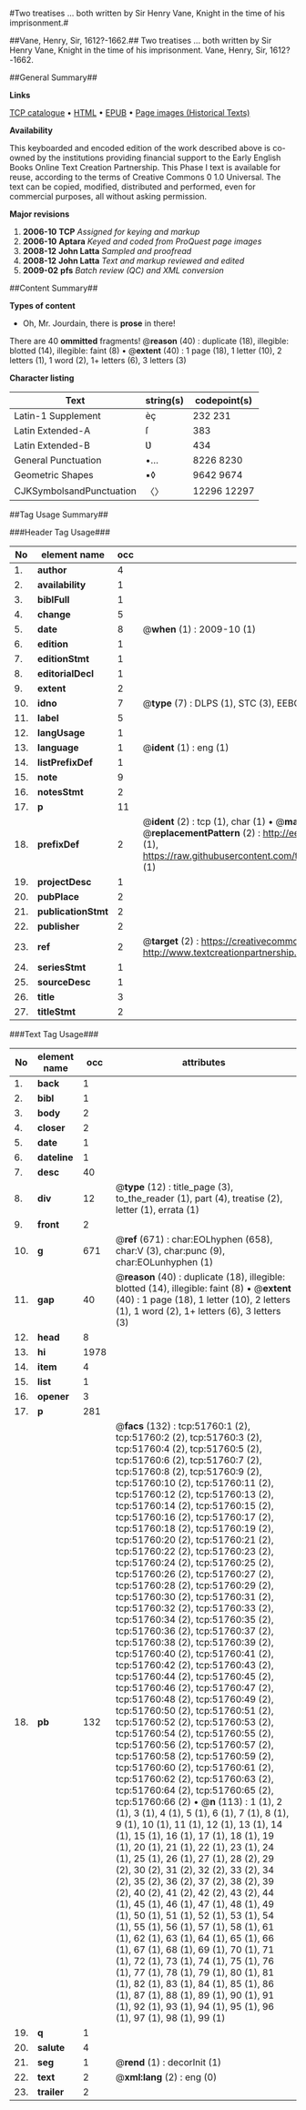 #Two treatises ... both written by Sir Henry Vane, Knight in the time of his imprisonment.#

##Vane, Henry, Sir, 1612?-1662.##
Two treatises ... both written by Sir Henry Vane, Knight in the time of his imprisonment.
Vane, Henry, Sir, 1612?-1662.

##General Summary##

**Links**

[TCP catalogue](http://www.ota.ox.ac.uk/tcp/)  • 
[HTML](http://tei.it.ox.ac.uk/tcp/Texts-HTML/free/A65/A65195.html)  • 
[EPUB](http://tei.it.ox.ac.uk/tcp/Texts-EPUB/free/A65/A65195.epub) • 
[Page images (Historical Texts)](https://data.historicaltexts.jisc.ac.uk/view?pubId=eebo-11967333e&pageId=eebo-11967333e-51760-1)

**Availability**

This keyboarded and encoded edition of the
	       work described above is co-owned by the institutions
	       providing financial support to the Early English Books
	       Online Text Creation Partnership. This Phase I text is
	       available for reuse, according to the terms of Creative
	       Commons 0 1.0 Universal. The text can be copied,
	       modified, distributed and performed, even for
	       commercial purposes, all without asking permission.

**Major revisions**

1. __2006-10__ __TCP__ *Assigned for keying and markup*
1. __2006-10__ __Aptara__ *Keyed and coded from ProQuest page images*
1. __2008-12__ __John Latta__ *Sampled and proofread*
1. __2008-12__ __John Latta__ *Text and markup reviewed and edited*
1. __2009-02__ __pfs__ *Batch review (QC) and XML conversion*

##Content Summary##

**Types of content**

  * Oh, Mr. Jourdain, there is **prose** in there!

There are 40 **ommitted** fragments! 
 @__reason__ (40) : duplicate (18), illegible: blotted (14), illegible: faint (8)  •  @__extent__ (40) : 1 page (18), 1 letter (10), 2 letters (1), 1 word (2), 1+ letters (6), 3 letters (3)

**Character listing**


|Text|string(s)|codepoint(s)|
|---|---|---|
|Latin-1 Supplement|èç|232 231|
|Latin Extended-A|ſ|383|
|Latin Extended-B|Ʋ|434|
|General Punctuation|•…|8226 8230|
|Geometric Shapes|▪◊|9642 9674|
|CJKSymbolsandPunctuation|〈〉|12296 12297|

##Tag Usage Summary##

###Header Tag Usage###

|No|element name|occ|attributes|
|---|---|---|---|
|1.|__author__|4||
|2.|__availability__|1||
|3.|__biblFull__|1||
|4.|__change__|5||
|5.|__date__|8| @__when__ (1) : 2009-10 (1)|
|6.|__edition__|1||
|7.|__editionStmt__|1||
|8.|__editorialDecl__|1||
|9.|__extent__|2||
|10.|__idno__|7| @__type__ (7) : DLPS (1), STC (3), EEBO-CITATION (1), OCLC (1), VID (1)|
|11.|__label__|5||
|12.|__langUsage__|1||
|13.|__language__|1| @__ident__ (1) : eng (1)|
|14.|__listPrefixDef__|1||
|15.|__note__|9||
|16.|__notesStmt__|2||
|17.|__p__|11||
|18.|__prefixDef__|2| @__ident__ (2) : tcp (1), char (1)  •  @__matchPattern__ (2) : ([0-9\-]+):([0-9IVX]+) (1), (.+) (1)  •  @__replacementPattern__ (2) : http://eebo.chadwyck.com/downloadtiff?vid=$1&page=$2 (1), https://raw.githubusercontent.com/textcreationpartnership/Texts/master/tcpchars.xml#$1 (1)|
|19.|__projectDesc__|1||
|20.|__pubPlace__|2||
|21.|__publicationStmt__|2||
|22.|__publisher__|2||
|23.|__ref__|2| @__target__ (2) : https://creativecommons.org/publicdomain/zero/1.0/ (1), http://www.textcreationpartnership.org/docs/. (1)|
|24.|__seriesStmt__|1||
|25.|__sourceDesc__|1||
|26.|__title__|3||
|27.|__titleStmt__|2||


###Text Tag Usage###

|No|element name|occ|attributes|
|---|---|---|---|
|1.|__back__|1||
|2.|__bibl__|1||
|3.|__body__|2||
|4.|__closer__|2||
|5.|__date__|1||
|6.|__dateline__|1||
|7.|__desc__|40||
|8.|__div__|12| @__type__ (12) : title_page (3), to_the_reader (1), part (4), treatise (2), letter (1), errata (1)|
|9.|__front__|2||
|10.|__g__|671| @__ref__ (671) : char:EOLhyphen (658), char:V (3), char:punc (9), char:EOLunhyphen (1)|
|11.|__gap__|40| @__reason__ (40) : duplicate (18), illegible: blotted (14), illegible: faint (8)  •  @__extent__ (40) : 1 page (18), 1 letter (10), 2 letters (1), 1 word (2), 1+ letters (6), 3 letters (3)|
|12.|__head__|8||
|13.|__hi__|1978||
|14.|__item__|4||
|15.|__list__|1||
|16.|__opener__|3||
|17.|__p__|281||
|18.|__pb__|132| @__facs__ (132) : tcp:51760:1 (2), tcp:51760:2 (2), tcp:51760:3 (2), tcp:51760:4 (2), tcp:51760:5 (2), tcp:51760:6 (2), tcp:51760:7 (2), tcp:51760:8 (2), tcp:51760:9 (2), tcp:51760:10 (2), tcp:51760:11 (2), tcp:51760:12 (2), tcp:51760:13 (2), tcp:51760:14 (2), tcp:51760:15 (2), tcp:51760:16 (2), tcp:51760:17 (2), tcp:51760:18 (2), tcp:51760:19 (2), tcp:51760:20 (2), tcp:51760:21 (2), tcp:51760:22 (2), tcp:51760:23 (2), tcp:51760:24 (2), tcp:51760:25 (2), tcp:51760:26 (2), tcp:51760:27 (2), tcp:51760:28 (2), tcp:51760:29 (2), tcp:51760:30 (2), tcp:51760:31 (2), tcp:51760:32 (2), tcp:51760:33 (2), tcp:51760:34 (2), tcp:51760:35 (2), tcp:51760:36 (2), tcp:51760:37 (2), tcp:51760:38 (2), tcp:51760:39 (2), tcp:51760:40 (2), tcp:51760:41 (2), tcp:51760:42 (2), tcp:51760:43 (2), tcp:51760:44 (2), tcp:51760:45 (2), tcp:51760:46 (2), tcp:51760:47 (2), tcp:51760:48 (2), tcp:51760:49 (2), tcp:51760:50 (2), tcp:51760:51 (2), tcp:51760:52 (2), tcp:51760:53 (2), tcp:51760:54 (2), tcp:51760:55 (2), tcp:51760:56 (2), tcp:51760:57 (2), tcp:51760:58 (2), tcp:51760:59 (2), tcp:51760:60 (2), tcp:51760:61 (2), tcp:51760:62 (2), tcp:51760:63 (2), tcp:51760:64 (2), tcp:51760:65 (2), tcp:51760:66 (2)  •  @__n__ (113) : 1 (1), 2 (1), 3 (1), 4 (1), 5 (1), 6 (1), 7 (1), 8 (1), 9 (1), 10 (1), 11 (1), 12 (1), 13 (1), 14 (1), 15 (1), 16 (1), 17 (1), 18 (1), 19 (1), 20 (1), 21 (1), 22 (1), 23 (1), 24 (1), 25 (1), 26 (1), 27 (1), 28 (2), 29 (2), 30 (2), 31 (2), 32 (2), 33 (2), 34 (2), 35 (2), 36 (2), 37 (2), 38 (2), 39 (2), 40 (2), 41 (2), 42 (2), 43 (2), 44 (1), 45 (1), 46 (1), 47 (1), 48 (1), 49 (1), 50 (1), 51 (1), 52 (1), 53 (1), 54 (1), 55 (1), 56 (1), 57 (1), 58 (1), 61 (1), 62 (1), 63 (1), 64 (1), 65 (1), 66 (1), 67 (1), 68 (1), 69 (1), 70 (1), 71 (1), 72 (1), 73 (1), 74 (1), 75 (1), 76 (1), 77 (1), 78 (1), 79 (1), 80 (1), 81 (1), 82 (1), 83 (1), 84 (1), 85 (1), 86 (1), 87 (1), 88 (1), 89 (1), 90 (1), 91 (1), 92 (1), 93 (1), 94 (1), 95 (1), 96 (1), 97 (1), 98 (1), 99 (1)|
|19.|__q__|1||
|20.|__salute__|4||
|21.|__seg__|1| @__rend__ (1) : decorInit (1)|
|22.|__text__|2| @__xml:lang__ (2) : eng (0)|
|23.|__trailer__|2||
